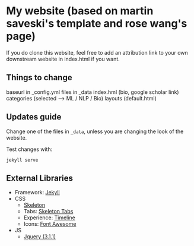 # My website (based on martin saveski's template and rose wang's page)
If you do clone this website, feel free to add an attribution link to your own downstream website in index.html if you want.

## Things to change
baseurl in _config.yml
files in _data
index.hml (bio, google scholar link)
categories (selected --> ML / NLP / Bio)
layouts (default.html)

## Updates guide
Change one of the files in `_data`, unless you are changing the look of the website.

Test changes with:
```
jekyll serve
```

## External Libraries
- Framework: [Jekyll](http://jekyllrb.com/)
- CSS
  - [Skeleton](getskeleton.com)
  - Tabs: [Skeleton Tabs](https://github.com/nathancahill/skeleton-tabs)
  - Experience: [Timeline](https://codepen.io/NilsWe/pen/FemfK)
  - Icons: [Font Awesome](http://fontawesome.io/)
- JS
  - [Jquery (3.1.1)](https://jquery.com/)
